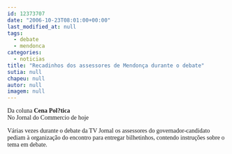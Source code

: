 ```yaml
---
id: 12373707
date: "2006-10-23T08:01:00+00:00"
last_modified_at: null
tags:
  - debate
  - mendonca
categories:
  - noticias
title: "Recadinhos dos assessores de Mendonça durante o debate"
sutia: null
chapeu: null
autor: null
imagem: null
---
```

<p><P><FONT face=Verdana>Da coluna <STRONG>Cena Pol?tica</STRONG><BR>No Jornal do Commercio de hoje</FONT></P></p>
<p><P><FONT face=Verdana>Várias vezes durante o debate da TV Jornal os assessores do governador-candidato pediam à organização do encontro para entregar bilhetinhos, contendo instruções sobre o tema em debate.</FONT></P> </p>

